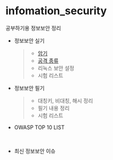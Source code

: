 # infomation_security
공부하기용 정보보안 정리

- 정보보안 실기
  > - [암기](https://github.com/sungmin4036/infomation_security/blob/main/Infomation_Practical/%EC%95%94%EA%B8%B0.md)
  > - [공격 종류](https://github.com/sungmin4036/infomation_security/blob/main/Infomation_Practical/attack.md)
  > - 리눅스 보안 설정
  > - 시험 리스트


- 정보보안 필기
  > - 대칭키, 비대칭, 해시 정리
  > - 필기 내용 정리
  > - 시험 리스트

- OWASP TOP 10 LIST

<br>

- 최신 정보보안 이슈
  
